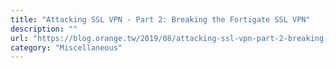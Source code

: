 ```yaml
---
title: "Attacking SSL VPN - Part 2: Breaking the Fortigate SSL VPN"
description: ""
url: "https://blog.orange.tw/2019/08/attacking-ssl-vpn-part-2-breaking-the-fortigate-ssl-vpn.html"
category: "Miscellaneous"
---
```

